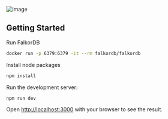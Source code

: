 ![image](https://github.com/FalkorDB/code-graph/assets/753206/60f535ed-cf29-44b2-9005-721f11614803)

## Getting Started

Run FalkorDB

```bash
docker run -p 6379:6379 -it --rm falkordb/falkordb
```

Install node packages

```bash
npm install
```

Run the development server:

```bash
npm run dev
```

Open [http://localhost:3000](http://localhost:3000) with your browser to see the result.
